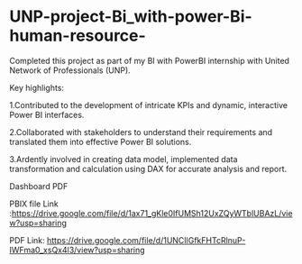 # UNP-project-Bi_with-power-Bi-human-resource-
Completed this project as part of my BI with PowerBI internship with United Network of Professionals (UNP).

Key highlights:

1.Contributed to the development of intricate KPIs and dynamic, interactive Power BI interfaces.

2.Collaborated with stakeholders to understand their requirements and translated them into effective Power BI solutions.

3.Ardently involved in creating data model, implemented data transformation and calculation using DAX for accurate analysis and report.

Dashboard PDF

 PBIX file Link  :https://drive.google.com/file/d/1ax71_gKle0IfUMSh12UxZQyWTblUBAzL/view?usp=sharing

 PDF Link: https://drive.google.com/file/d/1UNCIlGfkFHTcRlnuP-IWFma0_xsQx4l3/view?usp=sharing
